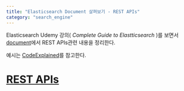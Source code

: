 ```yaml
---
title: "Elasticsearch Document 살펴보기 - REST APIs"
category: "search_engine"
---
```

Elasticsearch Udemy 강의( *Complete Guide to Elastticsearch* )를 보면서 [document](https://www.elastic.co/guide/en/elasticsearch/reference/current/index.html)에서 REST APIs관련 내용을 정리한다. 

예시는 [CodeExplained](https://github.com/codingexplained/complete-guide-to-elasticsearch/tree/master/Managing%20Documents)를 참고한다. 

# [REST APIs](https://www.elastic.co/guide/en/elasticsearch/reference/current/rest-apis.html)
